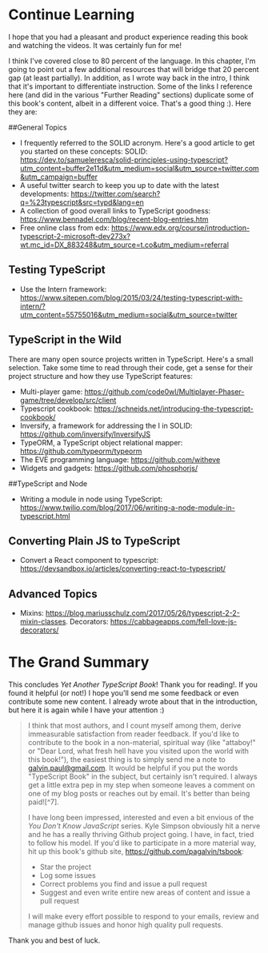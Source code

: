 # Continue Learning

I hope that you had a pleasant and product experience reading this book and watching the videos. It was certainly fun for me!

I think I've covered close to 80 percent of the language. In this chapter, I'm going to point out a few additional resources that will bridge that 20 percent gap (at least partially). In addition, as I wrote way back in the intro, I think that it's important to differentiate instruction. Some of the links I reference here (and did in the various "Further Reading" sections) duplicate some of this book's content, albeit in a different voice. That's a good thing :). Here they are:

##General Topics
- I frequently referred to the SOLID acronym. Here's a good article to get you started on these concepts: SOLID: https://dev.to/samueleresca/solid-principles-using-typescript?utm_content=buffer2e11d&utm_medium=social&utm_source=twitter.com&utm_campaign=buffer
- A useful twitter search to keep you up to date with the latest developments: https://twitter.com/search?q=%23typescript&src=typd&lang=en
- A collection of good overall links to TypeScript goodness: https://www.bennadel.com/blog/recent-blog-entries.htm
- Free online class from edx: https://www.edx.org/course/introduction-typescript-2-microsoft-dev273x?wt.mc_id=DX_883248&utm_source=t.co&utm_medium=referral

## Testing TypeScript

- Use the Intern framework: https://www.sitepen.com/blog/2015/03/24/testing-typescript-with-intern/?utm_content=55755016&utm_medium=social&utm_source=twitter

## TypeScript in the Wild

There are many open source projects written in TypeScript. Here's a small selection. Take some time to read through their code, get a sense for their project structure and how they use TypeScript features:

- Multi-player game: https://github.com/code0wl/Multiplayer-Phaser-game/tree/develop/src/client
- Typescript cookbook: https://schneids.net/introducing-the-typescript-cookbook/ 
- Inversify, a framework for addressing the I in SOLID: https://github.com/inversify/InversifyJS
- TypeORM, a TypeScript object relational mapper: https://github.com/typeorm/typeorm
- The EVE programming language: https://github.com/witheve
- Widgets and gadgets: https://github.com/phosphorjs/

##TypeScript and Node

- Writing a module in node using TypeScript: https://www.twilio.com/blog/2017/06/writing-a-node-module-in-typescript.html

## Converting Plain JS to TypeScript

- Convert a React component to typescript: https://devsandbox.io/articles/converting-react-to-typescript/

## Advanced Topics

- Mixins: https://blog.mariusschulz.com/2017/05/26/typescript-2-2-mixin-classes. 
Decorators: https://cabbageapps.com/fell-love-js-decorators/

# The Grand Summary

This concludes _Yet Another TypeScript Book_! Thank you for reading!. If you found it helpful (or not!) I hope you'll send me some feedback or even contribute some new content. I already wrote about that in the introduction, but here it is again while I have your attention :)

>I think that most authors, and I count myself among them, derive immeasurable satisfaction from reader feedback. If you'd like to contribute to the book in a non-material, spiritual way (like "attaboy!" or "Dear Lord, what fresh hell have you visited upon the world with this book!"), the easiest thing is to simply send me a note to [galvin.paul@gmail.com](mailto:galvin.paul@gmail.com). It would be helpful if you put the words "TypeScript Book" in the subject, but certainly isn't required. I always get a little extra pep in my step when someone leaves a comment on one of my blog posts or reaches out by email. It's better than being paid![^7].
>
>I have long been impressed, interested and even a bit envious of the *You Don't Know JavaScript* series. Kyle Simpson obviously hit a nerve and he has a really thriving Github project going. I have, in fact, tried to follow his model. If you'd like to participate in a more material way, hit up this book's github site, https://github.com/pagalvin/tsbook:
>- Star the project
>- Log some issues
>- Correct problems you find and issue a pull request
>- Suggest and even write entire new areas of content and issue a pull request
>
>I will make every effort possible to respond to your emails, review and manage github issues and honor high quality pull requests.

Thank you and best of luck.

